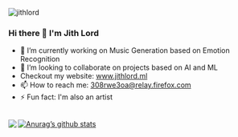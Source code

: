 <p align="left"> 
<img src="https://komarev.com/ghpvc/?username=USERNAME&label=Views&color=blue&style=plastic" alt="jithlord" />
 </p>
 
### Hi there 👋 I'm Jith Lord

- 🔭 I’m currently working on Music Generation based on Emotion Recognition
- 👯 I’m looking to collaborate on projects based on AI and ML
-  Checkout my website: www.jithlord.ml
- 📫 How to reach me: 308rwe3oa@relay.firefox.com
- ⚡ Fun fact: I'm also an artist
</br></br>

[![Anurag’s github stats](https://github-readme-stats.vercel.app/api?username=jithlord&theme=midnight-purple&show_icons=true)](https://github.com/jithlord)
<a href="https://github.com/jithlord">
  <img align="left" src="https://github-readme-stats.vercel.app/api/top-langs/?username=jithlord&theme=dark&hide_langs_below=1" />
</a>

